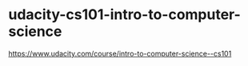 # udacity-cs101-intro-to-computer-science
https://www.udacity.com/course/intro-to-computer-science--cs101
